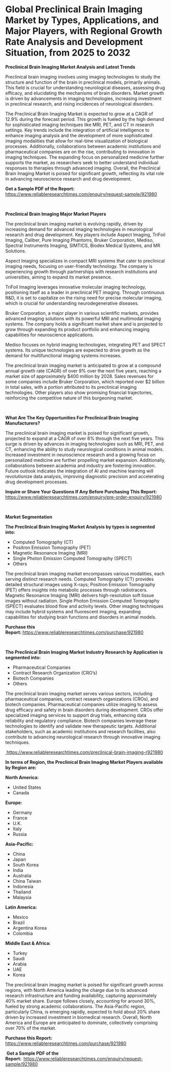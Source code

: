<p><h1>Global Preclinical Brain Imaging Market by Types, Applications, and Major Players, with Regional Growth Rate Analysis and Development Situation, from 2025 to 2032</h1></p><p><strong>Preclinical Brain Imaging Market Analysis and Latest Trends</strong></p>
<p><p>Preclinical brain imaging involves using imaging technologies to study the structure and function of the brain in preclinical models, primarily animals. This field is crucial for understanding neurological diseases, assessing drug efficacy, and elucidating the mechanisms of brain disorders. Market growth is driven by advancements in imaging technologies, increasing investment in preclinical research, and rising incidences of neurological disorders.</p><p>The Preclinical Brain Imaging Market is expected to grow at a CAGR of 12.9% during the forecast period. This growth is fueled by the high demand for sophisticated imaging techniques like MRI, PET, and CT in research settings. Key trends include the integration of artificial intelligence to enhance imaging analysis and the development of more sophisticated imaging modalities that allow for real-time visualization of biological processes. Additionally, collaborations between academic institutions and pharmaceutical companies are on the rise, contributing to innovation in imaging techniques. The expanding focus on personalized medicine further supports the market, as researchers seek to better understand individual responses to therapies through advanced imaging. Overall, the Preclinical Brain Imaging Market is poised for significant growth, reflecting its vital role in advancing neuroscience research and drug development.</p></p>
<p><strong>Get a Sample PDF of the Report:&nbsp;</strong> <a href="https://www.reliableresearchtimes.com/enquiry/request-sample/921980?utm_campaign=3494&utm_medium=2&utm_source=Github&utm_content=ia&utm_term=18042025&utm_id=preclinical-brain-imaging">https://www.reliableresearchtimes.com/enquiry/request-sample/921980</a></p>
<p>&nbsp;</p>
<p><strong>Preclinical Brain Imaging Major Market Players</strong></p>
<p><p>The preclinical brain imaging market is evolving rapidly, driven by increasing demand for advanced imaging technologies in neurological research and drug development. Key players include Aspect Imaging, TriFoil Imaging, Caliber, Pure Imaging Phantoms, Bruker Corporation, Mediso, Spectral Instruments Imaging, SIMTICS, Biodex Medical Systems, and MR Solutions.</p><p>Aspect Imaging specializes in compact MRI systems that cater to preclinical imaging needs, focusing on user-friendly technology. The company is experiencing growth through partnerships with research institutions and universities, aiming to expand its market presence.</p><p>TriFoil Imaging leverages innovative molecular imaging technology, positioning itself as a leader in preclinical PET imaging. Through continuous R&D, it is set to capitalize on the rising need for precise molecular imaging, which is crucial for understanding neurodegenerative diseases.</p><p>Bruker Corporation, a major player in various scientific markets, provides advanced imaging solutions with its powerful MRI and multimodal imaging systems. The company holds a significant market share and is projected to grow through expanding its product portfolio and enhancing imaging capabilities for neuroscience applications.</p><p>Mediso focuses on hybrid imaging technologies, integrating PET and SPECT systems. Its unique technologies are expected to drive growth as the demand for multifunctional imaging systems increases.</p><p>The preclinical brain imaging market is anticipated to grow at a compound annual growth rate (CAGR) of over 9% over the next five years, reaching a market size of approximately $400 million by 2028. Sales revenues for some companies include Bruker Corporation, which reported over $2 billion in total sales, with a portion attributed to its preclinical imaging technologies. Other players also show promising financial trajectories, reinforcing the competitive nature of this burgeoning market.</p></p>
<p>&nbsp;</p>
<p><strong>What Are The Key Opportunities For Preclinical Brain Imaging Manufacturers?</strong></p>
<p><p>The preclinical brain imaging market is poised for significant growth, projected to expand at a CAGR of over 8% through the next five years. This surge is driven by advances in imaging technologies such as MRI, PET, and CT, enhancing the ability to study neurological conditions in animal models. Increased investment in neuroscience research and a growing focus on personalized medicine are further propelling market expansion. Additionally, collaborations between academia and industry are fostering innovation. Future outlook indicates the integration of AI and machine learning will revolutionize data analysis, improving diagnostic precision and accelerating drug development processes.</p></p>
<p><strong>Inquire or Share Your Questions If Any Before Purchasing This Report:</strong> <a href="https://www.reliableresearchtimes.com/enquiry/pre-order-enquiry/921980?utm_campaign=3494&utm_medium=2&utm_source=Github&utm_content=ia&utm_term=18042025&utm_id=preclinical-brain-imaging">https://www.reliableresearchtimes.com/enquiry/pre-order-enquiry/921980</a></p>
<p>&nbsp;</p>
<p><strong>Market Segmentation</strong></p>
<p><strong>The Preclinical Brain Imaging Market Analysis by types is segmented into:</strong></p>
<p><ul><li>Computed Tomography (CT)</li><li>Positron Emission Tomography (PET)</li><li>Magnetic Resonance Imaging (MRI)</li><li>Single Photon Emission Computed Tomography (SPECT)</li><li>Others</li></ul></p>
<p><p>The preclinical brain imaging market encompasses various modalities, each serving distinct research needs. Computed Tomography (CT) provides detailed structural images using X-rays; Positron Emission Tomography (PET) offers insights into metabolic processes through radiotracers. Magnetic Resonance Imaging (MRI) delivers high-resolution soft tissue images without radiation. Single Photon Emission Computed Tomography (SPECT) evaluates blood flow and activity levels. Other imaging techniques may include hybrid systems and fluorescent imaging, expanding capabilities for studying brain functions and disorders in animal models.</p></p>
<p><strong>Purchase this Report:&nbsp;</strong><a href="https://www.reliableresearchtimes.com/purchase/921980?utm_campaign=3494&utm_medium=2&utm_source=Github&utm_content=ia&utm_term=18042025&utm_id=preclinical-brain-imaging">https://www.reliableresearchtimes.com/purchase/921980</a></p>
<p>&nbsp;</p>
<p><strong>The Preclinical Brain Imaging Market Industry Research by Application is segmented into:</strong></p>
<p><ul><li>Pharmaceutical Companies</li><li>Contract Research Organization (CRO’s)</li><li>Biotech Companies</li><li>Others</li></ul></p>
<p><p>The preclinical brain imaging market serves various sectors, including pharmaceutical companies, contract research organizations (CROs), and biotech companies. Pharmaceutical companies utilize imaging to assess drug efficacy and safety in brain disorders during development. CROs offer specialized imaging services to support drug trials, enhancing data reliability and regulatory compliance. Biotech companies leverage these technologies to identify and validate new therapeutic targets. Additional stakeholders, such as academic institutions and research facilities, also contribute to advancing neurological research through innovative imaging techniques.</p></p>
<p><a href="https://www.reliableresearchtimes.com/preclinical-brain-imaging-r921980?utm_campaign=3494&utm_medium=2&utm_source=Github&utm_content=ia&utm_term=18042025&utm_id=preclinical-brain-imaging">&nbsp;https://www.reliableresearchtimes.com/preclinical-brain-imaging-r921980</a></p>
<p><strong>In terms of Region, the Preclinical Brain Imaging Market Players available by Region are:</strong></p>
<p>
    <p> <strong> North America: </strong>
        <ul>
            <li>United States</li>
            <li>Canada</li>
        </ul>
        </p> 
    <p> <strong> Europe: </strong>
        <ul>
            <li>Germany</li>
            <li>France</li>
            <li>U.K.</li>
            <li>Italy</li>
            <li>Russia</li>
        </ul>
        </p> 
    <p> <strong> Asia-Pacific: </strong>
        <ul>
            <li>China</li>
            <li>Japan</li>
            <li>South Korea</li>
            <li>India</li>
            <li>Australia</li>
            <li>China Taiwan</li>
            <li>Indonesia</li>
            <li>Thailand</li>
            <li>Malaysia</li>
        </ul>
        </p> 
    <p> <strong> Latin America: </strong>
        <ul>
            <li>Mexico</li>
            <li>Brazil</li>
            <li>Argentina Korea</li>
            <li>Colombia</li>
        </ul>
        </p> 
    <p> <strong> Middle East & Africa: </strong>
        <ul>
            <li>Turkey</li>
            <li>Saudi</li>
            <li>Arabia</li>
            <li>UAE</li>
            <li>Korea</li>
        </ul>
    </p>
    </p>
<p><p>The preclinical brain imaging market is poised for significant growth across regions, with North America leading the charge due to its advanced research infrastructure and funding availability, capturing approximately 40% market share. Europe follows closely, accounting for around 30%, fueled by strong academic collaborations. The Asia-Pacific region, particularly China, is emerging rapidly, expected to hold about 20% share driven by increased investment in biomedical research. Overall, North America and Europe are anticipated to dominate, collectively comprising over 70% of the market.</p></p>
<p><strong>Purchase this Report: </strong><a href="https://www.reliableresearchtimes.com/purchase/921980?utm_campaign=3494&utm_medium=2&utm_source=Github&utm_content=ia&utm_term=18042025&utm_id=preclinical-brain-imaging">https://www.reliableresearchtimes.com/purchase/921980</a></p>
<p>&nbsp;<strong>Get a Sample PDF of the Report:&nbsp;&nbsp;</strong><a href="https://www.reliableresearchtimes.com/enquiry/request-sample/921980?utm_campaign=3494&utm_medium=2&utm_source=Github&utm_content=ia&utm_term=18042025&utm_id=preclinical-brain-imaging">https://www.reliableresearchtimes.com/enquiry/request-sample/921980</a></p>
<p><strong></strong></p>
<p><p></p><p></p><p></p></p>